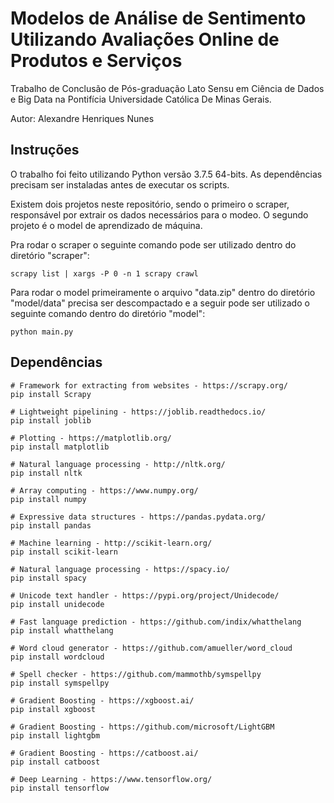 # Modelos de Análise de Sentimento Utilizando Avaliações Online de Produtos e Serviços

Trabalho de Conclusão de Pós-graduação Lato Sensu em Ciência de Dados e Big Data na Pontifícia Universidade Católica De Minas Gerais.

Autor: Alexandre Henriques Nunes

## Instruções

O trabalho foi feito utilizando Python versão 3.7.5 64-bits. As dependências precisam ser instaladas antes de executar os scripts.

Existem dois projetos neste repositório, sendo o primeiro o scraper, responsável por extrair os dados necessários para o modeo. O segundo projeto é o model de aprendizado de máquina.

Pra rodar o scraper o seguinte comando pode ser utilizado dentro do diretório "scraper":

```
scrapy list | xargs -P 0 -n 1 scrapy crawl
```

Para rodar o model primeiramente o arquivo "data.zip" dentro do diretório "model/data" precisa ser descompactado e a seguir pode ser utilizado o seguinte comando dentro do diretório "model":

```
python main.py
```

## Dependências

```
# Framework for extracting from websites - https://scrapy.org/
pip install Scrapy

# Lightweight pipelining - https://joblib.readthedocs.io/
pip install joblib

# Plotting - https://matplotlib.org/
pip install matplotlib

# Natural language processing - http://nltk.org/
pip install nltk

# Array computing - https://www.numpy.org/
pip install numpy

# Expressive data structures - https://pandas.pydata.org/
pip install pandas

# Machine learning - http://scikit-learn.org/
pip install scikit-learn

# Natural language processing - https://spacy.io/
pip install spacy

# Unicode text handler - https://pypi.org/project/Unidecode/
pip install unidecode

# Fast language prediction - https://github.com/indix/whatthelang
pip install whatthelang

# Word cloud generator - https://github.com/amueller/word_cloud
pip install wordcloud

# Spell checker - https://github.com/mammothb/symspellpy
pip install symspellpy

# Gradient Boosting - https://xgboost.ai/
pip install xgboost

# Gradient Boosting - https://github.com/microsoft/LightGBM
pip install lightgbm

# Gradient Boosting - https://catboost.ai/
pip install catboost

# Deep Learning - https://www.tensorflow.org/
pip install tensorflow
```
